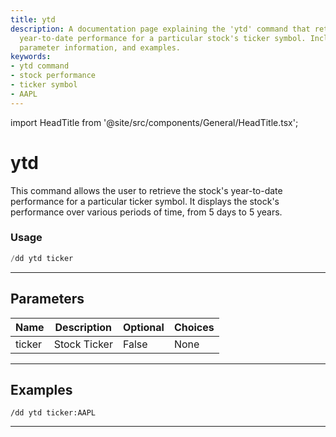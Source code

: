```yaml
---
title: ytd
description: A documentation page explaining the 'ytd' command that retrieves the
  year-to-date performance for a particular stock's ticker symbol. Includes usage,
  parameter information, and examples.
keywords:
- ytd command
- stock performance
- ticker symbol
- AAPL
---
```


import HeadTitle from '@site/src/components/General/HeadTitle.tsx';

<HeadTitle title="ytd - Duedilligence - Discord - Reference | OpenBB Bot Docs" />

# ytd

This command allows the user to retrieve the stock's year-to-date performance for a particular ticker symbol. It displays the stock's performance over various periods of time, from 5 days to 5 years.

### Usage

```python wordwrap
/dd ytd ticker
```

---

## Parameters

| Name | Description | Optional | Choices |
| ---- | ----------- | -------- | ------- |
| ticker | Stock Ticker | False | None |


---

## Examples

```
/dd ytd ticker:AAPL
```
---
